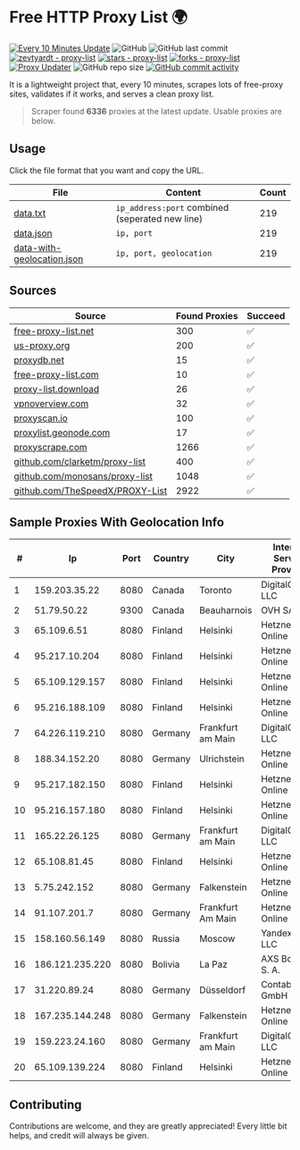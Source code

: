 
# Free HTTP Proxy List 🌍

[![Every 10 Minutes Update](https://github.com/mertguvencli/http-proxy-list/actions/workflows/main.yml/badge.svg?branch=main)](https://github.com/mertguvencli/http-proxy-list/actions/workflows/main.yml)
![GitHub](https://img.shields.io/github/license/mertguvencli/http-proxy-list)
![GitHub last commit](https://img.shields.io/github/last-commit/mertguvencli/http-proxy-list)
[![zevtyardt - proxy-list](https://img.shields.io/static/v1?label=zevtyardt&message=proxy-list&color=blue&logo=github)](https://github.com/zevtyardt/proxy-list "Go to GitHub repo")
[![stars - proxy-list](https://img.shields.io/github/stars/zevtyardt/proxy-list?style=social)](https://github.com/zevtyardt/proxy-list)
[![forks - proxy-list](https://img.shields.io/github/forks/zevtyardt/proxy-list?style=social)](https://github.com/zevtyardt/proxy-list)
[![Proxy Updater](https://github.com/zevtyardt/proxy-list/workflows/Proxy%20Updater/badge.svg)](https://github.com/zevtyardt/proxy-list/actions?query=workflow:"Proxy+Updater")
![GitHub repo size](https://img.shields.io/github/repo-size/zevtyardt/proxy-list)
[![GitHub commit activity](https://img.shields.io/github/commit-activity/m/zevtyardt/proxy-list?logo=commits)](https://github.com/zevtyardt/proxy-list/commits/main)

It is a lightweight project that, every 10 minutes, scrapes lots of free-proxy sites, validates if it works, and serves a clean proxy list.

> Scraper found **6336** proxies at the latest update. Usable proxies are below.

## Usage

Click the file format that you want and copy the URL.

|File|Content|Count|
|----|-------|-----|
|[data.txt](https://raw.githubusercontent.com/mertguvencli/http-proxy-list/main/proxy-list/data.txt)|`ip_address:port` combined (seperated new line)|219|
|[data.json](https://raw.githubusercontent.com/mertguvencli/http-proxy-list/main/proxy-list/data.json)|`ip, port`|219|
|[data-with-geolocation.json](https://raw.githubusercontent.com/mertguvencli/http-proxy-list/main/proxy-list/data-with-geolocation.json)|`ip, port, geolocation`|219|

## Sources

|Source|Found Proxies|Succeed|
|------|-------------|-------|
|[free-proxy-list.net](https://free-proxy-list.net)|300|✅|
|[us-proxy.org](https://www.us-proxy.org)|200|✅|
|[proxydb.net](http://proxydb.net)|15|✅|
|[free-proxy-list.com](https://free-proxy-list.com/?page=&port=&type%5B%5D=http&type%5B%5D=https&up_time=0&search=Search)|10|✅|
|[proxy-list.download](https://www.proxy-list.download/HTTP)|26|✅|
|[vpnoverview.com](https://vpnoverview.com/privacy/anonymous-browsing/free-proxy-servers)|32|✅|
|[proxyscan.io](https://www.proxyscan.io)|100|✅|
|[proxylist.geonode.com](https://proxylist.geonode.com/api/proxy-list?limit=300&page=1&sort_by=lastChecked&sort_type=desc&protocols=http,https)|17|✅|
|[proxyscrape.com](https://api.proxyscrape.com/v2/?request=displayproxies&protocol=http&timeout=10000&country=all&ssl=all&anonymity=all)|1266|✅|
|[github.com/clarketm/proxy-list](https://raw.githubusercontent.com/clarketm/proxy-list/master/proxy-list-raw.txt)|400|✅|
|[github.com/monosans/proxy-list](https://raw.githubusercontent.com/monosans/proxy-list/main/proxies/http.txt)|1048|✅|
|[github.com/TheSpeedX/PROXY-List](https://raw.githubusercontent.com/TheSpeedX/PROXY-List/master/http.txt)|2922|✅|


## Sample Proxies With Geolocation Info

|#|Ip|Port|Country|City|Internet Service Provider|
|-|--|----|-------|----|-------------------------|
|1|159.203.35.22|8080|Canada|Toronto|DigitalOcean, LLC|
|2|51.79.50.22|9300|Canada|Beauharnois|OVH SAS|
|3|65.109.6.51|8080|Finland|Helsinki|Hetzner Online GmbH|
|4|95.217.10.204|8080|Finland|Helsinki|Hetzner Online GmbH|
|5|65.109.129.157|8080|Finland|Helsinki|Hetzner Online GmbH|
|6|95.216.188.109|8080|Finland|Helsinki|Hetzner Online GmbH|
|7|64.226.119.210|8080|Germany|Frankfurt am Main|DigitalOcean, LLC|
|8|188.34.152.20|8080|Germany|Ulrichstein|Hetzner Online GmbH|
|9|95.217.182.150|8080|Finland|Helsinki|Hetzner Online GmbH|
|10|95.216.157.180|8080|Finland|Helsinki|Hetzner Online GmbH|
|11|165.22.26.125|8080|Germany|Frankfurt am Main|DigitalOcean, LLC|
|12|65.108.81.45|8080|Finland|Helsinki|Hetzner Online GmbH|
|13|5.75.242.152|8080|Germany|Falkenstein|Hetzner Online GmbH|
|14|91.107.201.7|8080|Germany|Frankfurt Am Main|Hetzner Online AG|
|15|158.160.56.149|8080|Russia|Moscow|Yandex.Cloud LLC|
|16|186.121.235.220|8080|Bolivia|La Paz|AXS Bolivia S. A.|
|17|31.220.89.24|8080|Germany|Düsseldorf|Contabo GmbH|
|18|167.235.144.248|8080|Germany|Falkenstein|Hetzner Online GmbH|
|19|159.223.24.160|8080|Germany|Frankfurt am Main|DigitalOcean, LLC|
|20|65.109.139.224|8080|Finland|Helsinki|Hetzner Online GmbH|



## Contributing

Contributions are welcome, and they are greatly appreciated! Every
little bit helps, and credit will always be given.

